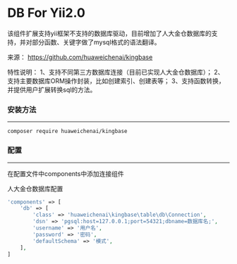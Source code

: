# DB For Yii2.0
该组件扩展支持yii框架不支持的数据库驱动，目前增加了人大金仓数据库的支持，并对部分函数、关键字做了mysql格式的语法翻译。

来源：
https://github.com/huaweichenai/kingbase

特性说明：
1、支持不同第三方数据库连接（目前已实现人大金仓数据库）；
2、支持主要数据库ORM操作封装，比如创建索引、创建表等；
3、支持函数转换，并提供用户扩展转换sql的方法。

### 安装方法
------------
```shell
composer require huaweichenai/kingbase
```
### 配置
------------
在配置文件中components中添加连接组件

人大金仓数据库配置
```php
'components' => [
    'db' => [
        'class' => 'huaweichenai\kingbase\table\db\Connection',
        'dsn' => 'pgsql:host=127.0.0.1;port=54321;dbname=数据库名;',
        'username' => '用户名',
        'password' => '密码',
        'defaultSchema' => '模式',
    ],
]
```
